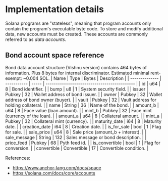 # Implementation details

Solana programs are "stateless", meaning that program accounts only contain the program's executable byte code. To store and modify additional data, new accounts must be created. These accounts are commonly referred to as _data accounts_.

## Bond account space reference

Bond data account structure (Vishnu version) contains 464 bytes of information. Plus 8 bytes for internal discriminator. Estimated minimal rent-exempt: ~0.004 SOL.
| Name | Type | Bytes | Description |
| -------------- | ----------- | ----- | -------------------------------------------- |
| id | u64 | 8 | Bond identifier. |
| bump | u8 | 1 | System security field. |
| issuer | Pubkey | 32 | Wallet address of bond issuer. |
| owner | Pubkey | 32 | Wallet address of bond owner (buyer). |
| vault | Pubkey | 32 | Vault address for holding collateral. |
| name | String | 36 | Name of the bond. |
| amount_b | u64 | 8 | Face value (loan amount). |
| mint_b | Pubkey | 32 | Face mint (currency of the loan). |
| amount_a | u64 | 8 | Collateral amount. |
| mint_a | Pubkey | 32 | Collateral mint (currency). |
| maturity_date | i64 | 8 | Maturity date. |
| creation_date | i64 | 8 | Creation date. |
| is_for_sale | bool | 1 | Flag for sale. |
| sale_price | u64 | 8 | Sale price (amount_b + interest). |
| sale_message | String | 132 | Sales message or bond description. |
| price_feed | Pubkey | 68 | Pyth feed id. |
| is_convertible | bool | 1 | Flag for conversion. |
| convertible | Convertible | 17 | Convertible condition. |

References:

- https://www.anchor-lang.com/docs/space
- https://solana.com/docs/core/accounts

